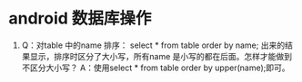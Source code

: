 # android 数据库操作

1. Q：对table  中的name 排序：
    select * from table order by name;
   出来的结果显示，排序时区分了大小写，所有name  是小写的都在后面。怎样才能做到不区分大小写？
   A：使用select * from table order by upper(name);即可。
